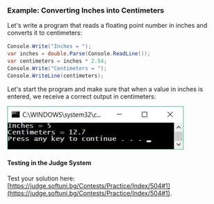 ### Example: Converting Inches into Centimeters

Let's write a program that reads a floating point number in inches and converts it to centimeters:

```csharp
Console.Write("Inches = ");              
var inches = double.Parse(Console.ReadLine());
var centimeters = inches * 2.54;
Console.Write("Centimeters = ");
Console.WriteLine(centimeters);
```

Let's start the program and make sure that when a value in inches is entered, we receive a correct output in centimeters:

![](assets/chapter-2-images/00.Inches-to-centimeters-01.jpg)

#### Testing in the Judge System

Test your solution here: [https://judge.softuni.bg/Contests/Practice/Index/504#1](https://judge.softuni.bg/Contests/Practice/Index/504#1).
